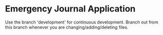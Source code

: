 # Emergency Journal Application

Use the branch 'development' for continuous development. Branch out from this branch whenever you are changing/adding/deleting files. 
